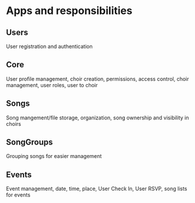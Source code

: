 # Apps and responsibilities
## Users
User registration and authentication
## Core
User profile management, choir creation, permissions, access control, choir management, user roles, user to choir
## Songs
Song mangement/file storage, organization, song ownership and visibility in choirs
## SongGroups
Grouping songs for easier management
## Events
Event management, date, time, place, User Check In, User RSVP, song lists for events
